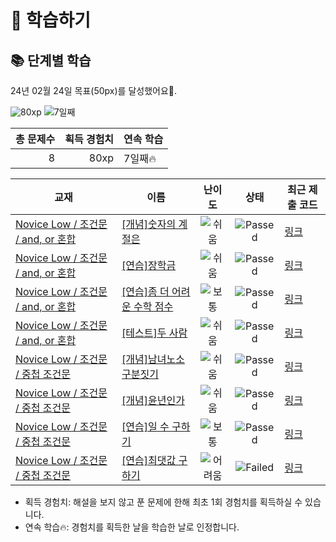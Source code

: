 # 📖 학습하기

## 📚 단계별 학습
24년 02월 24일 목표(50px)를 달성했어요🥳.

![80xp](https://img.shields.io/badge/EXP-80xp-%235cb85c.svg?for-the-badge)
![7일째](https://img.shields.io/badge/연속학습-7일째-%23E34F26.svg?for-the-badge)

|총 문제수|획득 경험치|연속 학습|
|---:|---:|---|
8|80xp|7일째🔥|

|교재|이름|난이도|상태|최근 제출 코드|
|---|---|:---:|:---:|---|
|[Novice Low / 조건문 / and, or 혼합](https://www.codetree.ai/missions?missionId=4)|[[개념]숫자의 계절은](https://www.codetree.ai/missions/4/problems/season-of-num)|![쉬움][easy]|![Passed][passed]|[링크](https://github.com/jjjjjond/codetree-TILs/blob/main/240224/%EC%88%AB%EC%9E%90%EC%9D%98%20%EA%B3%84%EC%A0%88%EC%9D%80/season-of-num.cpp)|
|[Novice Low / 조건문 / and, or 혼합](https://www.codetree.ai/missions?missionId=4)|[[연습]장학금](https://www.codetree.ai/missions/4/problems/scholarship)|![쉬움][easy]|![Passed][passed]|[링크](https://github.com/jjjjjond/codetree-TILs/blob/main/240224/%EC%9E%A5%ED%95%99%EA%B8%88/scholarship.cpp)|
|[Novice Low / 조건문 / and, or 혼합](https://www.codetree.ai/missions?missionId=4)|[[연습]좀 더 어려운 수학 점수](https://www.codetree.ai/missions/4/problems/math-scores-are-more-difficult)|![보통][medium]|![Passed][passed]|[링크](https://github.com/jjjjjond/codetree-TILs/blob/main/240224/%EC%A2%80%20%EB%8D%94%20%EC%96%B4%EB%A0%A4%EC%9A%B4%20%EC%88%98%ED%95%99%20%EC%A0%90%EC%88%98/math-scores-are-more-difficult.cpp)|
|[Novice Low / 조건문 / and, or 혼합](https://www.codetree.ai/missions?missionId=4)|[[테스트]두 사람](https://www.codetree.ai/missions/4/problems/two-person)|![쉬움][easy]|![Passed][passed]|[링크](https://github.com/jjjjjond/codetree-TILs/blob/main/240224/%EB%91%90%20%EC%82%AC%EB%9E%8C/two-person.cpp)|
|[Novice Low / 조건문 / 중첩 조건문](https://www.codetree.ai/missions?missionId=4)|[[개념]남녀노소 구분짓기](https://www.codetree.ai/missions/4/problems/sex-and-age)|![쉬움][easy]|![Passed][passed]|[링크](https://github.com/jjjjjond/codetree-TILs/blob/main/240224/%EB%82%A8%EB%85%80%EB%85%B8%EC%86%8C%20%EA%B5%AC%EB%B6%84%EC%A7%93%EA%B8%B0/sex-and-age.cpp)|
|[Novice Low / 조건문 / 중첩 조건문](https://www.codetree.ai/missions?missionId=4)|[[개념]윤년인가](https://www.codetree.ai/missions/4/problems/is-leap-year)|![쉬움][easy]|![Passed][passed]|[링크](https://github.com/jjjjjond/codetree-TILs/blob/main/240224/%EC%9C%A4%EB%85%84%EC%9D%B8%EA%B0%80/is-leap-year.cpp)|
|[Novice Low / 조건문 / 중첩 조건문](https://www.codetree.ai/missions?missionId=4)|[[연습]일 수 구하기](https://www.codetree.ai/missions/4/problems/number-of-days-in-month)|![보통][medium]|![Passed][passed]|[링크](https://github.com/jjjjjond/codetree-TILs/blob/main/240224/%EC%9D%BC%20%EC%88%98%20%EA%B5%AC%ED%95%98%EA%B8%B0/number-of-days-in-month.cpp)|
|[Novice Low / 조건문 / 중첩 조건문](https://www.codetree.ai/missions?missionId=4)|[[연습]최댓값 구하기](https://www.codetree.ai/missions/4/problems/maximum-value)|![어려움][hard]|![Failed][failed]|[링크](https://github.com/jjjjjond/codetree-TILs/blob/main/240224/%EC%B5%9C%EB%8C%93%EA%B0%92%20%EA%B5%AC%ED%95%98%EA%B8%B0/maximum-value.cpp)|


* 획득 경험치: 해설을 보지 않고 푼 문제에 한해 최초 1회 경험치를 획득하실 수 있습니다.
* 연속 학습🔥: 경험치를 획득한 날을 학습한 날로 인정합니다.










[b5]: https://img.shields.io/badge/Bronze_5-%235D3E31.svg
[b4]: https://img.shields.io/badge/Bronze_4-%235D3E31.svg
[b3]: https://img.shields.io/badge/Bronze_3-%235D3E31.svg
[b2]: https://img.shields.io/badge/Bronze_2-%235D3E31.svg
[b1]: https://img.shields.io/badge/Bronze_1-%235D3E31.svg
[s5]: https://img.shields.io/badge/Silver_5-%23394960.svg
[s4]: https://img.shields.io/badge/Silver_4-%23394960.svg
[s3]: https://img.shields.io/badge/Silver_3-%23394960.svg
[s2]: https://img.shields.io/badge/Silver_2-%23394960.svg
[s1]: https://img.shields.io/badge/Silver_1-%23394960.svg
[g5]: https://img.shields.io/badge/Gold_5-%23FFC433.svg
[g4]: https://img.shields.io/badge/Gold_4-%23FFC433.svg
[g3]: https://img.shields.io/badge/Gold_3-%23FFC433.svg
[g2]: https://img.shields.io/badge/Gold_2-%23FFC433.svg
[g1]: https://img.shields.io/badge/Gold_1-%23FFC433.svg
[p5]: https://img.shields.io/badge/Platinum_5-%2376DDD8.svg
[p4]: https://img.shields.io/badge/Platinum_4-%2376DDD8.svg
[p3]: https://img.shields.io/badge/Platinum_3-%2376DDD8.svg
[p2]: https://img.shields.io/badge/Platinum_2-%2376DDD8.svg
[p1]: https://img.shields.io/badge/Platinum_1-%2376DDD8.svg
[passed]: https://img.shields.io/badge/Passed-%23009D27.svg
[failed]: https://img.shields.io/badge/Failed-%23D24D57.svg
[easy]: https://img.shields.io/badge/쉬움-%235cb85c.svg?for-the-badge
[medium]: https://img.shields.io/badge/보통-%23FFC433.svg?for-the-badge
[hard]: https://img.shields.io/badge/어려움-%23D24D57.svg?for-the-badge